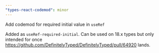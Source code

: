 ```yaml
---
"types-react-codemod": minor
---
```


Add codemod for required initial value in `useRef`

Added as `useRef-required-initial`.
Can be used on 18.x types but only intended for once https://github.com/DefinitelyTyped/DefinitelyTyped/pull/64920 lands.
